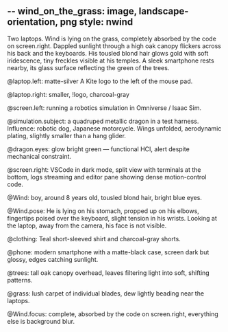 --
wind_on_the_grass: image, landscape-orientation, png
style: nwind
--
Two laptops. Wind is lying on the grass, completely absorbed by the code on screen.right. Dappled sunlight through a high oak canopy flickers across his back and the keyboards. His tousled blond hair glows gold with soft iridescence, tiny freckles visible at his temples. A sleek smartphone rests nearby, its glass surface reflecting the green of the trees.

@laptop.left: matte-silver
A Kite logo to the left of the mouse pad.

@laptop.right: smaller, !logo, charcoal-gray

@screen.left:
running a robotics simulation in Omniverse / Isaac Sim.  

@simulation.subject: 
a quadruped metallic dragon in a test harness. Influence: robotic dog, Japanese motorcycle. Wings unfolded, aerodynamic plating, slightly smaller than a hang glider.

@dragon.eyes:
glow bright green — functional HCI, alert despite mechanical constraint.

@screen.right:
VSCode in dark mode, split view with terminals at the bottom, logs streaming and editor pane showing dense motion-control code.

@Wind:
boy, around 8 years old, tousled blond hair, bright blue eyes.

@Wind.pose:
He is lying on his stomach, propped up on his elbows, fingertips poised over the keyboard, slight tension in his wrists. Looking at the laptop, away from the camera, his face is not visible. 

@clothing:
Teal short-sleeved shirt and charcoal-gray shorts.

@phone:
modern smartphone with a matte-black case, screen dark but glossy, edges catching sunlight.

@trees:
tall oak canopy overhead, leaves filtering light into soft, shifting patterns.

@grass:
lush carpet of individual blades, dew lightly beading near the laptops.

@Wind.focus:
complete, absorbed by the code on screen.right, everything else is background blur.
